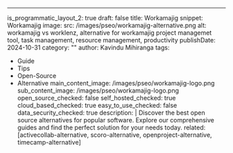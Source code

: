 ---
is_programmatic_layout_2: true
draft: false
title: Workamajig
snippet: Workamajig
image:
  src: /images/pseo/workamajig-alternative.png
  alt: workamajig vs worklenz, alternative for workamajig project managemet tool, task management, resource management, productivity
publishDate: 2024-10-31
category: ""
author: Kavindu Mihiranga
tags:
  - Guide
  - Tips
  - Open-Source
  - Alternative
main_content_image: /images/pseo/workamajig-logo.png
sub_content_image: /images/pseo/workamajig-logo.png
open_source_checked: false
self_hosted_checked: true
cloud_based_checked: true
easy_to_use_checked: false
data_security_checked: true
description: |
   Discover the best open source alternatives for popular software. Explore our comprehensive guides and find the perfect solution for your needs today.
related: [activecollab-alternative, scoro-alternative, openproject-alternative, timecamp-alternative]